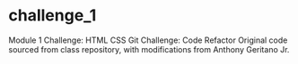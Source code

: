 # challenge_1
Module 1 Challenge: HTML CSS Git Challenge: Code Refactor
Original code sourced from class repository, with modifications from Anthony Geritano Jr.

#


